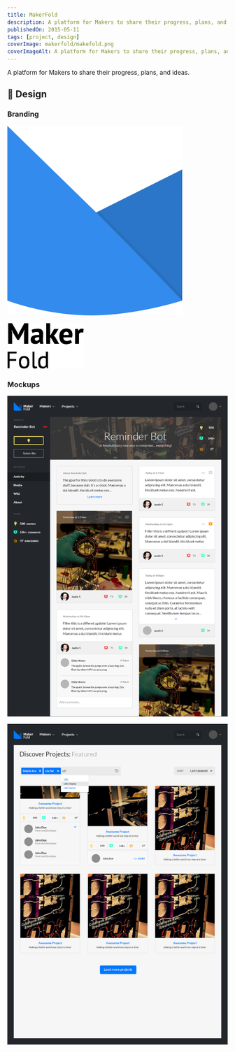 ```yaml
---
title: MakerFold
description: A platform for Makers to share their progress, plans, and ideas.
publishedOn: 2015-05-11
tags: [project, design]
coverImage: makerfold/makefold.png
coverImageAlt: A platform for Makers to share their progress, plans, and ideas.
---
```


A platform for Makers to share their progress, plans, and ideas.

## 🎨 Design

### Branding

![All Large Icons.png](makerfold/All_Large_Icons.png)

![Maker + Fold.png](makerfold/Maker__Fold.png)

### Mockups

![makefold.png](makerfold/makefold.png)

![makefold2.png](makerfold/makefold2.png)
